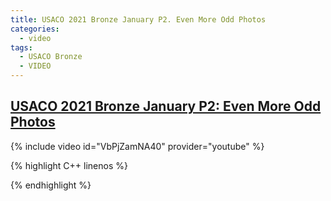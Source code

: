 ```yaml
---
title: USACO 2021 Bronze January P2. Even More Odd Photos
categories:
  - video
tags:
  - USACO Bronze
  - VIDEO
---
```


## [USACO 2021 Bronze January P2: Even More Odd Photos](http://usaco.org/index.php?page=viewproblem2&cpid=1084)  

{% include video id="VbPjZamNA40" provider="youtube" %}


{% highlight C++ linenos %}

{% endhighlight %}  
